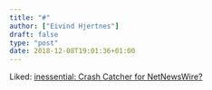 ```yaml
---
title: "#"
author: ["Eivind Hjertnes"]
draft: false
type: "post"
date: 2018-12-08T19:01:36+01:00
---
```


Liked:
[inessential:
Crash Catcher for NetNewsWire?](http://inessential.com/2018/11/27/crash%5Fcatcher%5Ffor%5Fnetnewswire%5F)
